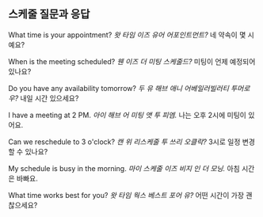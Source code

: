 ## 스케줄 질문과 응답

What time is your appointment?
*왓 타임 이즈 유어 어포인트먼트?*
네 약속이 몇 시예요?

When is the meeting scheduled?
*웬 이즈 더 미팅 스케줄드?*
미팅이 언제 예정되어 있나요?

Do you have any availability tomorrow?
*두 유 해브 애니 어베일러빌러티 투머로우?*
내일 시간 있으세요?

I have a meeting at 2 PM.
*아이 해브 어 미팅 앳 투 피엠.*
나는 오후 2시에 미팅이 있어요.

Can we reschedule to 3 o'clock?
*캔 위 리스케줄 투 쓰리 오클락?*
3시로 일정 변경할 수 있나요?

My schedule is busy in the morning.
*마이 스케줄 이즈 비지 인 더 모닝.*
아침 시간은 바빠요.

What time works best for you?
*왓 타임 웍스 베스트 포어 유?*
어떤 시간이 가장 괜찮으세요?